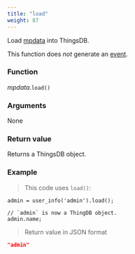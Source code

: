 ```yaml
---
title: "load"
weight: 87
---
```


Load [mpdata](..) into ThingsDB.

This function does *not* generate an [event](../../../overview/events).

### Function

*mpdata*.`load()`

### Arguments

None

### Return value

Returns a ThingsDB object.

### Example

> This code uses `load()`:

```thingsdb,json_response,@t
admin = user_info('admin').load();

// `admin` is now a ThingDB object.
admin.name;
```

> Return value in JSON format

```json
"admin"
```
